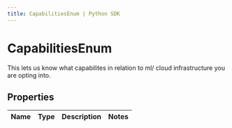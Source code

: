 ```yaml
---
title: CapabilitiesEnum | Python SDK
---
```


# CapabilitiesEnum

This lets us know what capabilites in relation to ml/ cloud infrastructure you are opting into.

## Properties

Name | Type | Description | Notes
------------ | ------------- | ------------- | -------------



